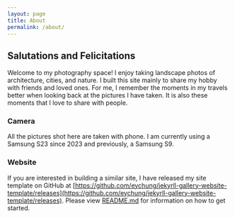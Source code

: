 ```yaml
---
layout: page
title: About
permalink: /about/
---
```


<link rel="stylesheet" href="/assets/css/variables.css">
<link rel="stylesheet" href="/assets/css/style.css">

## Salutations and Felicitations
Welcome to my photography space! I enjoy taking landscape photos of architecture, cities, and nature. I built this site mainly to share my hobby with friends and loved ones. For me, I remember the moments in my travels better when looking back at the pictures I have taken. It is also these moments that I love to share with people.

### Camera
All the pictures shot here are taken with phone. I am currently using a Samsung S23 since 2023 and previously, a Samsung S9.

### Website
If you are interested in building a similar site, I have released my site template on GitHub at [https://github.com/eychung/jekyrll-gallery-website-template/releases](https://github.com/eychung/jekyrll-gallery-website-template/releases). Please view [README.md](https://github.com/eychung/jekyrll-gallery-website-template/blob/main/README.md) for information on how to get started.
